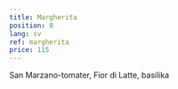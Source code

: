 ```yaml
---
title: Margherita
position: 0
lang: sv
ref: margherita
price: 115
---
```


San Marzano-tomater, Fior di Latte, basilika
